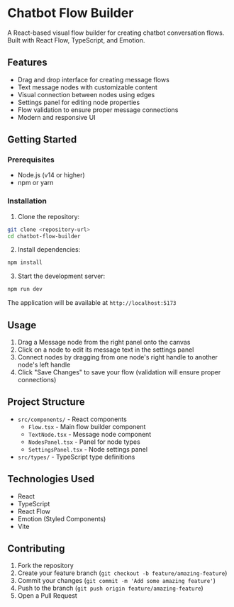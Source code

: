 # Chatbot Flow Builder

A React-based visual flow builder for creating chatbot conversation flows. Built with React Flow, TypeScript, and Emotion.

## Features

- Drag and drop interface for creating message flows
- Text message nodes with customizable content
- Visual connection between nodes using edges
- Settings panel for editing node properties
- Flow validation to ensure proper message connections
- Modern and responsive UI

## Getting Started

### Prerequisites

- Node.js (v14 or higher)
- npm or yarn

### Installation

1. Clone the repository:
```bash
git clone <repository-url>
cd chatbot-flow-builder
```

2. Install dependencies:
```bash
npm install
```

3. Start the development server:
```bash
npm run dev
```

The application will be available at `http://localhost:5173`

## Usage

1. Drag a Message node from the right panel onto the canvas
2. Click on a node to edit its message text in the settings panel
3. Connect nodes by dragging from one node's right handle to another node's left handle
4. Click "Save Changes" to save your flow (validation will ensure proper connections)

## Project Structure

- `src/components/` - React components
  - `Flow.tsx` - Main flow builder component
  - `TextNode.tsx` - Message node component
  - `NodesPanel.tsx` - Panel for node types
  - `SettingsPanel.tsx` - Node settings panel
- `src/types/` - TypeScript type definitions

## Technologies Used

- React
- TypeScript
- React Flow
- Emotion (Styled Components)
- Vite

## Contributing

1. Fork the repository
2. Create your feature branch (`git checkout -b feature/amazing-feature`)
3. Commit your changes (`git commit -m 'Add some amazing feature'`)
4. Push to the branch (`git push origin feature/amazing-feature`)
5. Open a Pull Request
